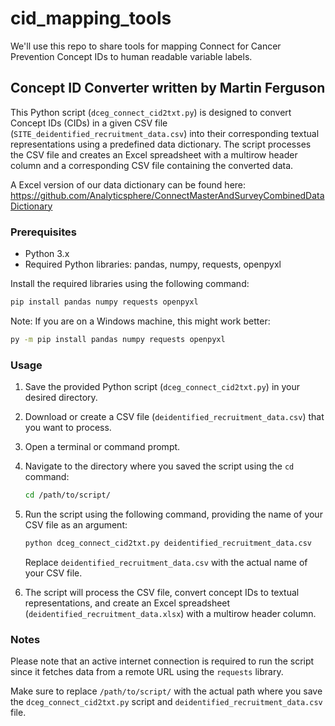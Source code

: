 # cid_mapping_tools
We'll use this repo to share tools for mapping Connect for Cancer Prevention Concept IDs to human readable variable labels.

## Concept ID Converter written by Martin Ferguson

This Python script (`dceg_connect_cid2txt.py`) is designed to convert Concept IDs (CIDs) in a given CSV file (`SITE_deidentified_recruitment_data.csv`) into their corresponding textual representations using a predefined data dictionary. The script processes the CSV file and creates an Excel spreadsheet with a multirow header column and a corresponding CSV file containing the converted data.

A Excel version of our data dictionary can be found here: https://github.com/Analyticsphere/ConnectMasterAndSurveyCombinedDataDictionary

### Prerequisites

- Python 3.x
- Required Python libraries: pandas, numpy, requests, openpyxl

Install the required libraries using the following command:

```bash
pip install pandas numpy requests openpyxl
```

Note: If you are on a Windows machine, this might work better:

```bash
py -m pip install pandas numpy requests openpyxl
```

### Usage

1. Save the provided Python script (`dceg_connect_cid2txt.py`) in your desired directory.

2. Download or create a CSV file (`deidentified_recruitment_data.csv`) that you want to process.

3. Open a terminal or command prompt.

4. Navigate to the directory where you saved the script using the `cd` command:

   ```bash
   cd /path/to/script/
   ```

5. Run the script using the following command, providing the name of your CSV file as an argument:

   ```bash
   python dceg_connect_cid2txt.py deidentified_recruitment_data.csv
   ```

   Replace `deidentified_recruitment_data.csv` with the actual name of your CSV file.

6. The script will process the CSV file, convert concept IDs to textual representations, and create an Excel spreadsheet (`deidentified_recruitment_data.xlsx`) with a multirow header column. 

### Notes

Please note that an active internet connection is required to run the script since it fetches data from a remote URL using the `requests` library.

Make sure to replace `/path/to/script/` with the actual path where you save the `dceg_connect_cid2txt.py` script and `deidentified_recruitment_data.csv` file.

